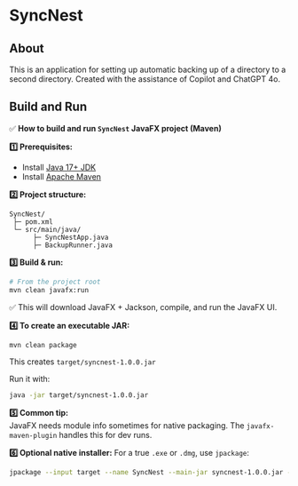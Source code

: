 # SyncNest

## About
This is an application for setting up automatic backing up of a directory to a second directory.
Created with the assistance of Copilot and ChatGPT 4o.

## Build and Run

✅ **How to build and run `SyncNest` JavaFX project (Maven)**

**1️⃣ Prerequisites:**
- Install [Java 17+ JDK](https://adoptopenjdk.net/)
- Install [Apache Maven](https://maven.apache.org/install.html)

**2️⃣ Project structure:**  
```
SyncNest/
 ├─ pom.xml
 └─ src/main/java/
      ├─ SyncNestApp.java
      ├─ BackupRunner.java
```

**3️⃣ Build & run:**
```bash
# From the project root
mvn clean javafx:run
```

✅ This will download JavaFX + Jackson, compile, and run the JavaFX UI.

**4️⃣ To create an executable JAR:**
```bash
mvn clean package
```
This creates `target/syncnest-1.0.0.jar`

Run it with:
```bash
java -jar target/syncnest-1.0.0.jar
```

**5️⃣ Common tip:**  
JavaFX needs module info sometimes for native packaging. The `javafx-maven-plugin` handles this for dev runs.

**6️⃣ Optional native installer:**
For a true `.exe` or `.dmg`, use `jpackage`:
```bash
jpackage --input target --name SyncNest --main-jar syncnest-1.0.0.jar --main-class SyncNestApp
```
